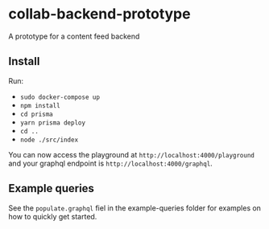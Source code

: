 # collab-backend-prototype
A prototype for a content feed backend 

## Install

Run:
- `sudo docker-compose up`
- `npm install`
- `cd prisma`
- `yarn prisma deploy`
- `cd ..`
- `node ./src/index`

You can now access the playground at `http://localhost:4000/playground` and your graphql endpoint is `http://localhost:4000/graphql`.

## Example queries

See the `populate.graphql` fiel in the example-queries folder for examples on how to quickly get started.
